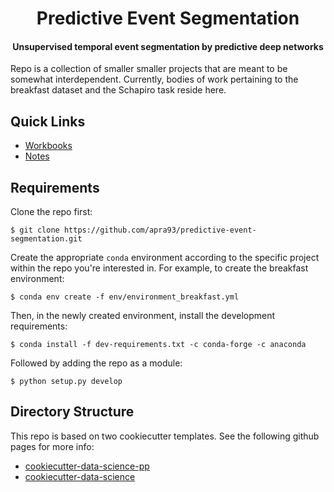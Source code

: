 <h1 align="center">Predictive Event Segmentation</h1>
<!-- Pulled from the readme of pcdsdevices https://github.com/pcdshub/pcdsdevices -->
<h4 align="center">Unsupervised temporal event segmentation by predictive deep networks</h4>

Repo is a collection of smaller smaller projects that are meant to be somewhat
interdependent. Currently, bodies of work pertaining to the breakfast dataset
and the Schapiro task reside here.

## Quick Links

-   [Workbooks](https://github.com/apra93/predictive-event-segmentation/tree/master/docs/source/workbooks)
-	[Notes](https://github.com/apra93/predictive-event-segmentation/tree/master/docs/source/notes)

## Requirements

Clone the repo first:

    $ git clone https://github.com/apra93/predictive-event-segmentation.git

Create the appropriate `conda` environment according to the specific project 
within the repo you're interested in. For example, to create the breakfast 
environment:

    $ conda env create -f env/environment_breakfast.yml
	
Then, in the newly created environment, install the development requirements:

    $ conda install -f dev-requirements.txt -c conda-forge -c anaconda

Followed by adding the repo as a module:

    $ python setup.py develop
   
   
## Directory Structure

This repo is based on two cookiecutter templates. See the following github pages for more info:

-   [cookiecutter-data-science-pp](https://github.com/apra93/cookiecutter-data-science-pp)
-   [cookiecutter-data-science](https://github.com/drivendata/cookiecutter-data-science) 
